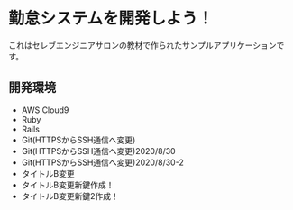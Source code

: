 # 勤怠システムを開発しよう！

これはセレブエンジニアサロンの教材で作られたサンプルアプリケーションです。

## 開発環境

* AWS Cloud9
* Ruby
* Rails
* Git(HTTPSからSSH通信へ変更)
* Git(HTTPSからSSH通信へ変更)2020/8/30
* Git(HTTPSからSSH通信へ変更)2020/8/30-2
* タイトルB変更
* タイトルB変更新鍵作成！
* タイトルB変更新鍵2作成！